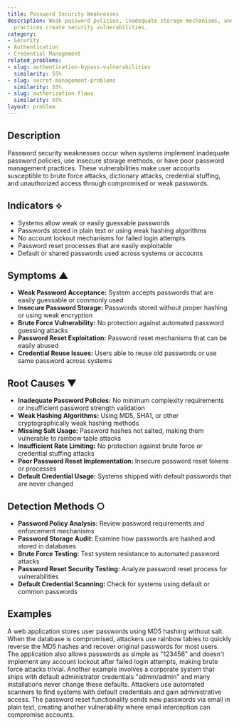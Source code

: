 ```yaml
---
title: Password Security Weaknesses
description: Weak password policies, inadequate storage mechanisms, and poor authentication
  practices create security vulnerabilities.
category:
- Security
- Authentication
- Credential Management
related_problems:
- slug: authentication-bypass-vulnerabilities
  similarity: 55%
- slug: secret-management-problems
  similarity: 55%
- slug: authorization-flaws
  similarity: 55%
layout: problem
---
```


## Description

Password security weaknesses occur when systems implement inadequate password policies, use insecure storage methods, or have poor password management practices. These vulnerabilities make user accounts susceptible to brute force attacks, dictionary attacks, credential stuffing, and unauthorized access through compromised or weak passwords.

## Indicators ⟡

- Systems allow weak or easily guessable passwords
- Passwords stored in plain text or using weak hashing algorithms
- No account lockout mechanisms for failed login attempts
- Password reset processes that are easily exploitable
- Default or shared passwords used across systems or accounts

## Symptoms ▲

- **Weak Password Acceptance:** System accepts passwords that are easily guessable or commonly used
- **Insecure Password Storage:** Passwords stored without proper hashing or using weak encryption
- **Brute Force Vulnerability:** No protection against automated password guessing attacks
- **Password Reset Exploitation:** Password reset mechanisms that can be easily abused
- **Credential Reuse Issues:** Users able to reuse old passwords or use same password across systems

## Root Causes ▼

- **Inadequate Password Policies:** No minimum complexity requirements or insufficient password strength validation
- **Weak Hashing Algorithms:** Using MD5, SHA1, or other cryptographically weak hashing methods
- **Missing Salt Usage:** Password hashes not salted, making them vulnerable to rainbow table attacks
- **Insufficient Rate Limiting:** No protection against brute force or credential stuffing attacks
- **Poor Password Reset Implementation:** Insecure password reset tokens or processes
- **Default Credential Usage:** Systems shipped with default passwords that are never changed

## Detection Methods ○

- **Password Policy Analysis:** Review password requirements and enforcement mechanisms
- **Password Storage Audit:** Examine how passwords are hashed and stored in databases
- **Brute Force Testing:** Test system resistance to automated password attacks
- **Password Reset Security Testing:** Analyze password reset process for vulnerabilities
- **Default Credential Scanning:** Check for systems using default or common passwords

## Examples

A web application stores user passwords using MD5 hashing without salt. When the database is compromised, attackers use rainbow tables to quickly reverse the MD5 hashes and recover original passwords for most users. The application also allows passwords as simple as "123456" and doesn't implement any account lockout after failed login attempts, making brute force attacks trivial. Another example involves a corporate system that ships with default administrator credentials "admin/admin" and many installations never change these defaults. Attackers use automated scanners to find systems with default credentials and gain administrative access. The password reset functionality sends new passwords via email in plain text, creating another vulnerability where email interception can compromise accounts.